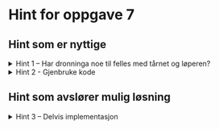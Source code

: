 # Hint for oppgave 7

## Hint som er nyttige

<details>
<summary>Hint 1 – Har dronninga noe til felles med tårnet og løperen?</summary>

Trekkene til dronninga er kombinasjonen av trekkene til tårnet og løperen. Du kan prøve å gjenbruke kode fra dem.

</details>

<details>
<summary>Hint 2 - Gjenbruke kode</summary>

For å kunne gjenbruke koden for å finne trekkene til tårenet og løperen i implementasjonen av dronninga må vi skrive litt om. Slik det er nå så ligger f.eks trekkene til tårnet i `Rook` sin `get_moves()` metode. Du vet at det er en metode og ikke en vanlig funksjon ettersom den tar inn `&self`, og vi må da altså ha en instans av en Rook for å kunne kalle den, eks. `my_rook.get_moves()`. Vi ønsker derimot å kunne gjøre noe ala `Rook::get_rook_moves()`. Da må vi lage en `get_rook_moves()` funksjon i Rook som __ikke__ har `&self` som parameter, og heller sende inn posisjonen som parameter.

</details>

## Hint som avslører mulig løsning

<details>
<summary>Hint 3 – Delvis implementasjon</summary>

I Rook og i Bishop:
```rust
impl Rook {
    pub fn get_rook_moves(position: &(u8, u8)) -> HashSet<Vec<(u8, u8)>> {
        // Flytte implementasjonen fra get_moves til hit
    }
}


impl Piece for Rook {
    /* resten av impl Piece */
    
    fn get_moves(&self, team: &HashSet<(u8, u8)>, rival_team: &HashSet<(u8, u8)>) -> HashSet<(u8, u8)> {
        Rook::get_rook_moves(&self.position).iter()
            .flat_map(|v| v.filter_blocked_squares(team, rival_team)).collect()
    }
}
```

I Queen:
```rust
fn get_moves(&self, team: &HashSet<(u8, u8)>, rival_team: &HashSet<(u8, u8)>) -> HashSet<(u8, u8)> {
    let mut move_directions = Rook::get_rook_moves(&self.position);
    move_directions.extend(Bishop::get_bishop_moves(&self.position));
    move_directions.iter()
        .flat_map(|v| v.filter_blocked_squares(team, rival_team)).collect()
}
```
</details>
